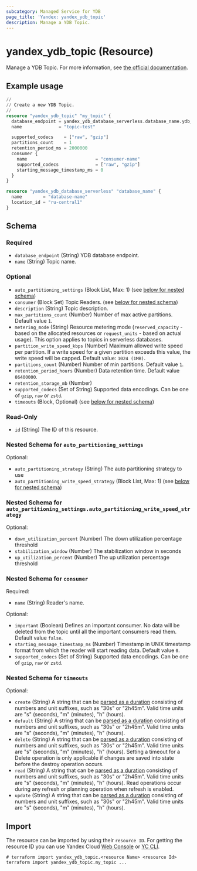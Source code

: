 ```yaml
---
subcategory: Managed Service for YDB
page_title: 'Yandex: yandex_ydb_topic'
description: Manage a YDB Topic.
---
```


# yandex_ydb_topic (Resource)

Manage a YDB Topic. For more information, see [the official documentation](https://yandex.cloud/docs/ydb/concepts/#ydb).

## Example usage

```terraform
//
// Create a new YDB Topic.
//
resource "yandex_ydb_topic" "my_topic" {
  database_endpoint = yandex_ydb_database_serverless.database_name.ydb_full_endpoint
  name              = "topic-test"

  supported_codecs    = ["raw", "gzip"]
  partitions_count    = 1
  retention_period_ms = 2000000
  consumer {
    name                          = "consumer-name"
    supported_codecs              = ["raw", "gzip"]
    starting_message_timestamp_ms = 0
  }
}

resource "yandex_ydb_database_serverless" "database_name" {
  name        = "database-name"
  location_id = "ru-central1"
}
```

<!-- schema generated by tfplugindocs -->
## Schema

### Required

- `database_endpoint` (String) YDB database endpoint.
- `name` (String) Topic name.

### Optional

- `auto_partitioning_settings` (Block List, Max: 1) (see [below for nested schema](#nestedblock--auto_partitioning_settings))
- `consumer` (Block Set) Topic Readers. (see [below for nested schema](#nestedblock--consumer))
- `description` (String) Topic description.
- `max_partitions_count` (Number) Number of max active partitions. Default value `1`.
- `metering_mode` (String) Resource metering mode (`reserved_capacity` - based on the allocated resources or `request_units` - based on actual usage). This option applies to topics in serverless databases.
- `partition_write_speed_kbps` (Number) Maximum allowed write speed per partition. If a write speed for a given partition exceeds this value, the write speed will be capped. Default value: `1024 (1MB)`.
- `partitions_count` (Number) Number of min partitions. Default value `1`.
- `retention_period_hours` (Number) Data retention time. Default value `86400000`.
- `retention_storage_mb` (Number)
- `supported_codecs` (Set of String) Supported data encodings. Can be one of `gzip`, `raw` or `zstd`.
- `timeouts` (Block, Optional) (see [below for nested schema](#nestedblock--timeouts))

### Read-Only

- `id` (String) The ID of this resource.

<a id="nestedblock--auto_partitioning_settings"></a>
### Nested Schema for `auto_partitioning_settings`

Optional:

- `auto_partitioning_strategy` (String) The auto partitioning strategy to use
- `auto_partitioning_write_speed_strategy` (Block List, Max: 1) (see [below for nested schema](#nestedblock--auto_partitioning_settings--auto_partitioning_write_speed_strategy))

<a id="nestedblock--auto_partitioning_settings--auto_partitioning_write_speed_strategy"></a>
### Nested Schema for `auto_partitioning_settings.auto_partitioning_write_speed_strategy`

Optional:

- `down_utilization_percent` (Number) The down utilization percentage threshold
- `stabilization_window` (Number) The stabilization window in seconds
- `up_utilization_percent` (Number) The up utilization percentage threshold



<a id="nestedblock--consumer"></a>
### Nested Schema for `consumer`

Required:

- `name` (String) Reader's name.

Optional:

- `important` (Boolean) Defines an important consumer. No data will be deleted from the topic until all the important consumers read them. Default value `false`.
- `starting_message_timestamp_ms` (Number) Timestamp in UNIX timestamp format from which the reader will start reading data. Default value `0`.
- `supported_codecs` (Set of String) Supported data encodings. Can be one of `gzip`, `raw` or `zstd`.


<a id="nestedblock--timeouts"></a>
### Nested Schema for `timeouts`

Optional:

- `create` (String) A string that can be [parsed as a duration](https://pkg.go.dev/time#ParseDuration) consisting of numbers and unit suffixes, such as "30s" or "2h45m". Valid time units are "s" (seconds), "m" (minutes), "h" (hours).
- `default` (String) A string that can be [parsed as a duration](https://pkg.go.dev/time#ParseDuration) consisting of numbers and unit suffixes, such as "30s" or "2h45m". Valid time units are "s" (seconds), "m" (minutes), "h" (hours).
- `delete` (String) A string that can be [parsed as a duration](https://pkg.go.dev/time#ParseDuration) consisting of numbers and unit suffixes, such as "30s" or "2h45m". Valid time units are "s" (seconds), "m" (minutes), "h" (hours). Setting a timeout for a Delete operation is only applicable if changes are saved into state before the destroy operation occurs.
- `read` (String) A string that can be [parsed as a duration](https://pkg.go.dev/time#ParseDuration) consisting of numbers and unit suffixes, such as "30s" or "2h45m". Valid time units are "s" (seconds), "m" (minutes), "h" (hours). Read operations occur during any refresh or planning operation when refresh is enabled.
- `update` (String) A string that can be [parsed as a duration](https://pkg.go.dev/time#ParseDuration) consisting of numbers and unit suffixes, such as "30s" or "2h45m". Valid time units are "s" (seconds), "m" (minutes), "h" (hours).

## Import

The resource can be imported by using their `resource ID`. For getting the resource ID you can use Yandex Cloud [Web Console](https://console.yandex.cloud) or [YC CLI](https://yandex.cloud/docs/cli/quickstart).

```shell
# terraform import yandex_ydb_topic.<resource Name> <resource Id>
terraform import yandex_ydb_topic.my_topic ...
```
